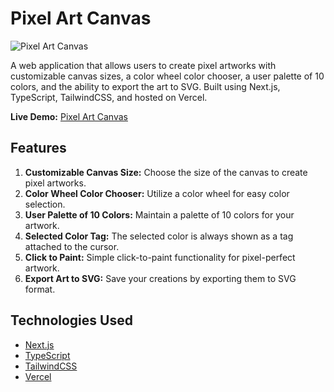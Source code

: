 # Pixel Art Canvas

![Pixel Art Canvas](https://pratikgoswami.vercel.app/_next/image?url=%2Fscreenshot-pixel-art-canvas-desktop.png&w=3840&q=75)

A web application that allows users to create pixel artworks with customizable canvas sizes, a color wheel color chooser, a user palette of 10 colors, and the ability to export the art to SVG. Built using Next.js, TypeScript, TailwindCSS, and hosted on Vercel.

**Live Demo:** [Pixel Art Canvas](https://pixel-art-canvas.vercel.app/)

## Features

1. **Customizable Canvas Size:** Choose the size of the canvas to create pixel artworks.
2. **Color Wheel Color Chooser:** Utilize a color wheel for easy color selection.
3. **User Palette of 10 Colors:** Maintain a palette of 10 colors for your artwork.
4. **Selected Color Tag:** The selected color is always shown as a tag attached to the cursor.
5. **Click to Paint:** Simple click-to-paint functionality for pixel-perfect artwork.
6. **Export Art to SVG:** Save your creations by exporting them to SVG format.

## Technologies Used

- [Next.js](https://nextjs.org/)
- [TypeScript](https://www.typescriptlang.org/)
- [TailwindCSS](https://tailwindcss.com/)
- [Vercel](https://vercel.com/)
